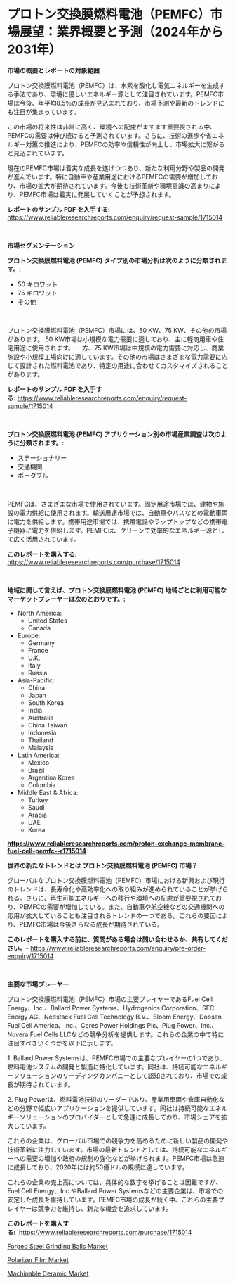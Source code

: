 <p><h1>プロトン交換膜燃料電池（PEMFC）市場展望：業界概要と予測（2024年から2031年）</h1></p><p><strong>市場の概要とレポートの対象範囲</strong></p>
<p><p>プロトン交換膜燃料電池（PEMFC）は、水素を酸化し電気エネルギーを生成する手法であり、環境に優しいエネルギー源として注目されています。PEMFC市場は今後、年平均8.5％の成長が見込まれており、市場予測や最新のトレンドにも注目が集まっています。</p><p>この市場の将来性は非常に高く、環境への配慮がますます重要視される中、PEMFCの需要は伸び続けると予測されています。さらに、技術の進歩や省エネルギー対策の推進により、PEMFCの効率や信頼性が向上し、市場拡大に繋がると見込まれています。</p><p>現在のPEMFC市場は着実な成長を遂げつつあり、新たな利用分野や製品の開発が進んでいます。特に自動車や産業用途におけるPEMFCの需要が増加しており、市場の拡大が期待されています。今後も技術革新や環境意識の高まりにより、PEMFC市場は着実に発展していくことが予想されます。</p></p>
<p><strong>レポートのサンプル PDF を入手する:</strong> <a href="https://www.reliableresearchreports.com/enquiry/request-sample/1715014">https://www.reliableresearchreports.com/enquiry/request-sample/1715014</a></p>
<p>&nbsp;</p>
<p><strong>市場セグメンテーション</strong></p>
<p><strong>プロトン交換膜燃料電池 (PEMFC) タイプ別の市場分析は次のように分類されます。:</strong></p>
<p><ul><li>50 キロワット</li><li>75 キロワット</li><li>その他</li></ul></p>
<p>&nbsp;</p>
<p><p>プロトン交換膜燃料電池（PEMFC）市場には、50 KW、75 KW、その他の市場があります。 50 KW市場は小規模な電力需要に適しており、主に軽商用車や住宅用途に使用されます。 一方、75 KW市場は中規模の電力需要に対応し、商業施設や小規模工場向けに適しています。その他の市場はさまざまな電力需要に応じて設計された燃料電池であり、特定の用途に合わせてカスタマイズされることがあります。</p></p>
<p><strong>レポートのサンプル PDF を入手する:</strong>&nbsp;<a href="https://www.reliableresearchreports.com/enquiry/request-sample/1715014">https://www.reliableresearchreports.com/enquiry/request-sample/1715014</a></p>
<p>&nbsp;</p>
<p><strong> プロトン交換膜燃料電池 (PEMFC) アプリケーション別の市場産業調査は次のように分類されます。:</strong></p>
<p><ul><li>ステーショナリー</li><li>交通機関</li><li>ポータブル</li></ul></p>
<p>&nbsp;</p>
<p><p>PEMFCは、さまざまな市場で使用されています。固定用途市場では、建物や施設の電力供給に使用されます。輸送用途市場では、自動車やバスなどの電動車両に電力を供給します。携帯用途市場では、携帯電話やラップトップなどの携帯電子機器に電力を供給します。PEMFCは、クリーンで効率的なエネルギー源として広く活用されています。</p></p>
<p><strong>このレポートを購入する:</strong>&nbsp; <a href="https://www.reliableresearchreports.com/purchase/1715014">https://www.reliableresearchreports.com/purchase/1715014</a></p>
<p>&nbsp;</p>
<p><strong>地域に関して言えば、プロトン交換膜燃料電池 (PEMFC) 地域ごとに利用可能なマーケットプレーヤーは次のとおりです。:</strong></p>
<p><ul>
    <li>
        North America:
        <ul>
            <li>United States</li>
            <li>Canada</li>
        </ul>
    </li>
    <li>
        Europe:
        <ul>
            <li>Germany</li>
            <li>France</li>
            <li>U.K.</li>
            <li>Italy</li>
            <li>Russia</li>
        </ul>
    </li>
    <li>
        Asia-Pacific:
        <ul>
            <li>China</li>
            <li>Japan</li>
            <li>South Korea</li>
            <li>India</li>
            <li>Australia</li>
            <li>China Taiwan</li>
            <li>Indonesia</li>
            <li>Thailand</li>
            <li>Malaysia</li>
        </ul>
    </li>
    <li>
        Latin America:
        <ul>
            <li>Mexico</li>
            <li>Brazil</li>
            <li>Argentina Korea</li>
            <li>Colombia</li>
        </ul>
    </li>
    <li>
        Middle East & Africa:
        <ul>
            <li>Turkey</li>
            <li>Saudi</li>
            <li>Arabia</li>
            <li>UAE</li>
            <li>Korea</li>
        </ul>
    </li>
    </ul></p>
<p><strong><a href="https://www.reliableresearchreports.com/proton-exchange-membrane-fuel-cell-pemfc--r1715014">https://www.reliableresearchreports.com/proton-exchange-membrane-fuel-cell-pemfc--r1715014</a></strong>&nbsp;</p>
<p><strong>世界の新たなトレンドとは プロトン交換膜燃料電池 (PEMFC) 市場？</strong></p>
<p><p>グローバルなプロトン交換膜燃料電池（PEMFC）市場における新興および現行のトレンドは、長寿命化や高効率化への取り組みが進められていることが挙げられる。さらに、再生可能エネルギーへの移行や環境への配慮が重要視されており、PEMFCの需要が増加している。また、自動車や航空機などの交通機関への応用が拡大していることも注目されるトレンドの一つである。これらの要因により、PEMFC市場は今後さらなる成長が期待されている。</p></p>
<p><strong>このレポートを購入する前に、質問がある場合は問い合わせるか、共有してください。</strong>- <a href="https://www.reliableresearchreports.com/enquiry/pre-order-enquiry/1715014">https://www.reliableresearchreports.com/enquiry/pre-order-enquiry/1715014</a></p>
<p>&nbsp;</p>
<p><strong>主要な市場プレーヤー</strong></p>
<p><p>プロトン交換膜燃料電池（PEMFC）市場の主要プレイヤーであるFuel Cell Energy、Inc.、Ballard Power Systems、Hydrogenics Corporation、SFC Energy AG、Nedstack Fuel Cell Technology B.V.、Bloom Energy、Doosan Fuel Cell America、Inc.、Ceres Power Holdings Plc、Plug Power、Inc.、Nuvera Fuel Cells LLCなどの競争分析を提供します。これらの企業の中で特に注目すべきいくつかを以下に示します。</p><p>1. Ballard Power Systemsは、PEMFC市場での主要なプレイヤーの1つであり、燃料電池システムの開発と製造に特化しています。同社は、持続可能なエネルギーソリューションのリーディングカンパニーとして認知されており、市場での成長が期待されています。</p><p>2. Plug Powerは、燃料電池技術のリーダーであり、産業用車両や倉庫自動化などの分野で幅広いアプリケーションを提供しています。同社は持続可能なエネルギーソリューションのプロバイダーとして急速に成長しており、市場シェアを拡大しています。</p><p>これらの企業は、グローバル市場での競争力を高めるために新しい製品の開発や技術革新に注力しています。市場の最新トレンドとしては、持続可能なエネルギーへの需要の増加や政府の規制の強化などが挙げられます。PEMFC市場は急速に成長しており、2020年には約50億ドルの規模に達しています。</p><p>これらの企業の売上高については、具体的な数字を挙げることは困難ですが、Fuel Cell Energy、Inc.やBallard Power Systemsなどの主要企業は、市場での安定した成長を維持しています。PEMFC市場の成長が続く中、これらの主要プレイヤーは競争力を維持し、新たな機会を追求しています。</p></p>
<p><strong>このレポートを購入する:</strong>&nbsp;&nbsp;<a href="https://www.reliableresearchreports.com/purchase/1715014">https://www.reliableresearchreports.com/purchase/1715014</a></p>
<p><p><a href="https://www.linkedin.com/pulse/forged-steel-grinding-balls-market-size-evaluating-its-trends-zunwe?trackingId=ZMRbSTJS0muJbgqWXZiIig%3D%3D">Forged Steel Grinding Balls Market</a></p><p><a href="https://www.linkedin.com/pulse/polarizer-film-market-offer-valuable-insights-size-share-trends-yxjae?trackingId=T3Ac7jGtd3AS4dO7f4JwNA%3D%3D">Polarizer Film Market</a></p><p><a href="https://www.linkedin.com/pulse/machinable-ceramic-market-research-report-provides-thorough-ahgvf?trackingId=X3gZYYqv%2Ft39iz3PBE6Bsg%3D%3D">Machinable Ceramic Market</a></p></p>